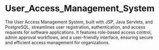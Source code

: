 # User_Access_Management_System
The User Access Management System, built with JSP, Java Servlets, and PostgreSQL, streamlines user registration, authentication, and access requests for software applications. It features role-based access control, admin approval workflows, and a user-friendly interface, ensuring secure and efficient access management for organizations.
